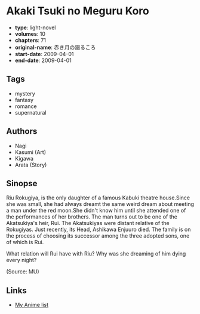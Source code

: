 # Akaki Tsuki no Meguru Koro

-   **type**: light-novel
-   **volumes**: 10
-   **chapters**: 71
-   **original-name**: 赤き月の廻るころ
-   **start-date**: 2009-04-01
-   **end-date**: 2009-04-01

## Tags

-   mystery
-   fantasy
-   romance
-   supernatural

## Authors

-   Nagi
-   Kasumi (Art)
-   Kigawa
-   Arata (Story)

## Sinopse

Riu Rokugiya, is the only daughter of a famous Kabuki theatre house.Since she was small, she had always dreamt the same weird dream about meeting a man under the red moon.She didn't know him until she attended one of the performances of her brothers. The man turns out to be one of the Akatsukiya's heir, Rui. The Akatsukiyas were distant relative of the Rokugiyas. Just recently, its Head, Ashikawa Enjuuro died. The family is on the process of choosing its successor among the three adopted sons, one of which is Rui.

What relation will Rui have with Riu? Why was she dreaming of him dying every night?

(Source: MU)

## Links

-   [My Anime list](https://myanimelist.net/manga/56465/Akaki_Tsuki_no_Meguru_Koro)

